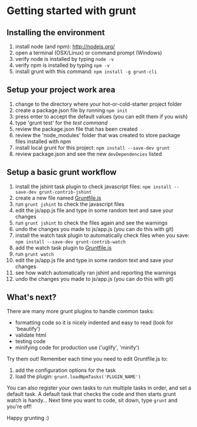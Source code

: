 Getting started with grunt
==========================

Installing the environment
--------------------------

1. install node (and npm): http://nodejs.org/
2. open a terminal (OSX/Linux) or command prompt (Windows)
3. verify node is installed by typing `node -v`
4. verify npm is installed by typing `npm -v`
5. install grunt with this command: `npm install -g grunt-cli`

Setup your project work area
----------------------------

1. change to the directory where your hot-or-cold-starter project folder
2. create a package.json file by running `npm init`
  1. press enter to accept the default values (you can edit them if you wish)
  2. type 'grunt test' for the _test command_
  3. review the package.json file that has been created
  4. review the 'node_modules' folder that was created to store package files installed with npm
3. install local grunt for this project: `npm install --save-dev grunt`
  1. review package.json and see the new `devDependencies` listed

Setup a basic grunt workflow
----------------------------

1. install the jshint task plugin to check javascript files: `npm install --save-dev grunt-contrib-jshint`
2. create a new file named [Gruntfile.js](https://github.com/bboyle/hot-or-cold-starter/blob/da6827d8e7f745c1dbf99ff8235ce91d2f00a0e0/Gruntfile.js)
3. run `grunt jshint` to check the javascript files
4. edit the js/app.js file and type in some random text and save your changes
5. run `grunt jshint` to check the files again and see the warnings
6. undo the changes you made to js/app.js (you can do this with git)
7. install the watch task plugin to automatically check files when you save: `npm install --save-dev grunt-contrib-watch` 
8. add the watch task plugin to [Gruntfile.js](https://github.com/bboyle/hot-or-cold-starter/blob/dc885154e7413f05244afc37a455e7fc3a234430/Gruntfile.js)
9. run `grunt watch`
10. edit the js/app.js file and type in some random text and save your changes
11. see how watch automatically ran jshint and reporting the warnings
12. undo the changes you made to js/app.js (you can do this with git)

What's next?
------------

There are many more grunt plugins to handle common tasks:

- formatting code so it is nicely indented and easy to read (look for 'beautify')
- validate html
- testing code
- minifying code for production use ('uglify', 'minify')

Try them out! Remember each time you need to edit Gruntfile.js to:

1. add the configuration options for the task
2. load the plugin: `grunt.loadNpmTasks('PLUGIN_NAME')`

You can also register your own tasks to run multiple tasks in order, and set a default task.
A default task that checks the code and then starts grunt watch is handy…
Next time you want to code, sit down, type `grunt` and you're off!

Happy grunting :)
